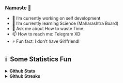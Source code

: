 ### Namaste 🙏
- 🔭 I’m currently working on self development
- 🌱 I’m currently learning Science (Maharashtra Board)
- 💬 Ask me about How to waste Time
- 📫 How to reach me: Telegram XD
- ⚡ Fun fact: I don't have Girlfriend!


<h2>ℹ️ &nbsp;Some Statistics Fun</h2>
<details>	
  <summary><b>Github Stats</b></summary>

<img height="180em" src="https://github-readme-stats.vercel.app/api?username=dishapatel010&show_icons=true&locale=en&hide_border=true" alt="dishapatel010" />
<img height="180em" src="https://github-readme-stats.vercel.app/api/top-langs?username=dishapatel010&show_icons=true&locale=en&layout=compact&langs_count=7&hide_border=true&hide=c" alt="dishapatel010"/>
</details>

<details>
 <summary><b>Github Streaks</b></summary>
<p align="Left"><img src="https://github-readme-streak-stats.herokuapp.com/?user=dishapatel010&theme=highcontrast" alt="dishapatel010" /></p>
</details>

